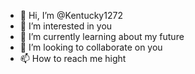 - 👋 Hi, I’m @Kentucky1272
- 👀 I’m interested in you
- 🌱 I’m currently learning about my future 
- 💞️ I’m looking to collaborate on you
- 📫 How to reach me hight

<!---
Kentucky1272/Kentucky1272 is a ✨ special ✨ repository because its `README.md` (this file) appears on your GitHub profile.
You can click the Preview link to take a look at your changes.
--->
